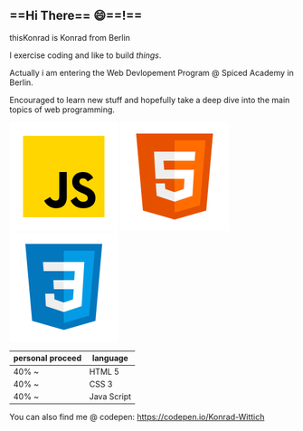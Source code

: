 ## ==Hi There== 😄==!==

thisKonrad is Konrad from Berlin

I exercise coding and like to build *things*.


Actually i am entering the 
Web Devlopement Program 
@ Spiced Academy in Berlin.

Encouraged to learn new stuff 
and hopefully take a deep dive 
into the main
topics of web programming.


![jS-icon](./icons8-002javascript.svg)  	![jS-icon](./icons8-002html.svg) 	![jS-icon](./icons8-002css.svg)

| personal proceed | language|
| ----------- | ----------- |
|  40% ~| HTML 5|
|  40% ~| CSS 3|
|  40% ~| Java Script |


You can also find me @ codepen:
https://codepen.io/Konrad-Wittich
